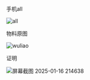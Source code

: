 手机all


![all](https://github.com/user-attachments/assets/b01bff81-6d08-4f77-8efb-2ff23878de34)

物料原图


![wuliao](https://github.com/user-attachments/assets/ead96304-0c16-455d-8068-9de6e544e235)

证明


![屏幕截图 2025-01-16 214638](https://github.com/user-attachments/assets/ba5d77a3-950c-4467-a5bb-0bbc3e9c14c7)
